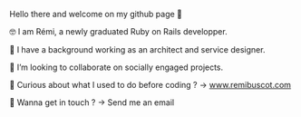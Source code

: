 Hello there and welcome on my github page 👋


🤓 I am Rémi, a newly graduated Ruby on Rails developper.

💬 I have a background working as an architect and service designer.

👯 I’m looking to collaborate on socially engaged projects.

🌱 Curious about what I used to do before coding ? -> www.remibuscot.com

📩 Wanna get in touch ? -> Send me an email
